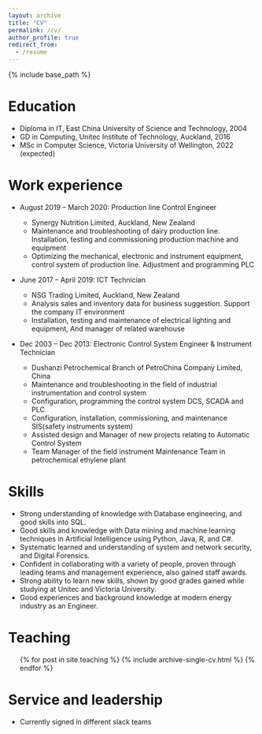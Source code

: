 ```yaml
---
layout: archive
title: "CV"
permalink: /cv/
author_profile: true
redirect_from:
  - /resume
---
```


{% include base_path %}

Education
======
* Diploma in IT, East China University of Science and Technology, 2004
* GD in Computing, Unitec Institute of Technology, Auckland, 2016
* MSc in Computer Science, Victoria University of Wellington, 2022 (expected)

Work experience
======
* August 2019 – March 2020: Production line Control Engineer
  * Synergy Nutrition Limited, Auckland, New Zealand
  * Maintenance and troubleshooting of dairy production line. Installation, testing and commissioning production machine and equipment 
  * Optimizing the mechanical, electronic and instrument equipment, control system of production line. Adjustment and programming PLC


* June 2017 – April 2019: ICT Technician 
  * NSG Trading Limited, Auckland, New Zealand
  * Analysis sales and inventory data for business suggestion. Support the company IT environment  
  * Installation, testing and maintenance of electrical lighting and equipment, And manager of related warehouse


* Dec 2003 – Dec 2013: Electronic Control System Engineer & Instrument Technician
  * Dushanzi Petrochemical Branch of PetroChina Company Limited, China
  * Maintenance and troubleshooting in the field of industrial instrumentation and control system
  * Configuration, programming the control system DCS, SCADA and PLC
  * Configuration, installation, commissioning, and maintenance SIS(safety instruments system)
  * Assisted design and Manager of new projects relating to Automatic Control System
  * Team Manager of the field instrument Maintenance Team in petrochemical ethylene plant


Skills
======
* Strong understanding of knowledge with Database engineering, and good skills into SQL.
* Good skills and knowledge with Data mining and machine learning techniques in Artificial Intelligence using Python, Java, R, and C#. 
* Systematic learned and understanding of system and network security, and Digital Forensics. 
* Confident in collaborating with a variety of people, proven through leading teams and management experience, also gained staff awards.   
* Strong ability to learn new skills, shown by good grades gained while studying at Unitec and Victoria University.
* Good experiences and background knowledge at modern energy industry as an Engineer.  


<!-- Publications
======
  <ul>{% for post in site.publications %}
    {% include archive-single-cv.html %}
  {% endfor %}</ul> -->
  
<!-- Talks
======
  <ul>{% for post in site.talks %}
    {% include archive-single-talk-cv.html %}
  {% endfor %}</ul> -->
  
Teaching
======
  <ul>{% for post in site.teaching %}
    {% include archive-single-cv.html %}
  {% endfor %}</ul>
  
Service and leadership
======
* Currently signed in different slack teams
